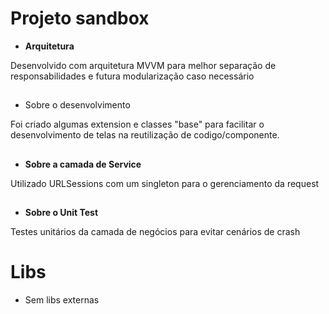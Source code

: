 # Projeto sandbox

* **Arquitetura**

Desenvolvido com arquitetura MVVM para melhor separação de responsabilidades e futura modularização caso necessário
##
* Sobre o desenvolvimento

Foi criado algumas extension e classes "base" para facilitar o desenvolvimento de telas na reutilização de codigo/componente.
##
* **Sobre a camada de Service**

Utilizado URLSessions com um singleton para o gerenciamento da request
##
* **Sobre o Unit Test**

Testes unitários da camada de negócios para evitar cenários de crash
##
# Libs

* Sem libs externas
